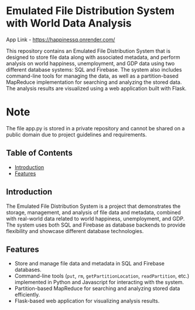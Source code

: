 # Emulated File Distribution System with World Data Analysis

App Link - https://happinessq.onrender.com/

This repository contains an Emulated File Distribution System that is designed to store file data along with associated metadata, and perform analysis on world happiness, unemployment, and GDP data using two different database systems: SQL and Firebase. The system also includes command-line tools for managing the data, as well as a partition-based MapReduce implementation for searching and analyzing the stored data. The analysis results are visualized using a web application built with Flask.


# Note
The file app.py is stored in a private repository and cannot be shared on a public domain due to project guidelines and requirements.

## Table of Contents
- [Introduction](#introduction)
- [Features](#features)


## Introduction

The Emulated File Distribution System is a project that demonstrates the storage, management, and analysis of file data and metadata, combined with real-world data related to world happiness, unemployment, and GDP. The system uses both SQL and Firebase as database backends to provide flexibility and showcase different database technologies.

## Features

- Store and manage file data and metadata in SQL and Firebase databases.
- Command-line tools (`put`, `rm`, `getPartitionLocation`, `readPartition`, etc.) implemented in Python and Javascript for interacting with the system.
- Partition-based MapReduce for searching and analyzing stored data efficiently.
- Flask-based web application for visualizing analysis results.
  

